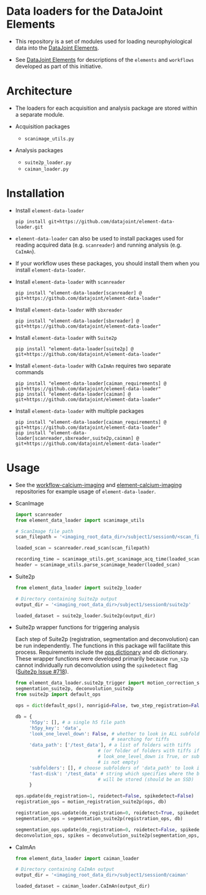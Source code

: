 # Data loaders for the DataJoint Elements 

+ This repository is a set of modules used for loading
 neurophyiological data into the
 [DataJoint Elements](https://github.com/datajoint/datajoint-elements).

+ See [DataJoint Elements](https://github.com/datajoint/datajoint-elements) for descriptions
 of the `elements` and `workflows` developed as part of this initiative.

# Architecture

+ The loaders for each acquisition and analysis package are stored within a separate module.

+ Acquisition packages
     + `scanimage_utils.py`

+ Analysis packages
     + `suite2p_loader.py`
     + `caiman_loader.py`

# Installation

+ Install `element-data-loader`
     ```
     pip install git+https://github.com/datajoint/element-data-loader.git
     ```

+ `element-data-loader` can also be used to install packages used for reading acquired data (e.g. `scanreader`) and running analysis (e.g. `CaImAn`).

+ If your workflow uses these packages, you should install them when you install `element-data-loader`.

+ Install `element-data-loader` with `scanreader`
     ```
     pip install "element-data-loader[scanreader] @ git+https://github.com/datajoint/element-data-loader"
     ```

+ Install `element-data-loader` with `sbxreader`
     ```
     pip install "element-data-loader[sbxreader] @ git+https://github.com/datajoint/element-data-loader"
     ```

+ Install `element-data-loader` with `Suite2p`
     ```
     pip install "element-data-loader[suite2p] @ git+https://github.com/datajoint/element-data-loader"
     ```

+ Install `element-data-loader` with `CaImAn` requires two separate commands
     ```
     pip install "element-data-loader[caiman_requirements] @ git+https://github.com/datajoint/element-data-loader"
     pip install "element-data-loader[caiman] @ git+https://github.com/datajoint/element-data-loader"
     ```

+ Install `element-data-loader` with multiple packages
     ```
     pip install "element-data-loader[caiman_requirements] @ git+https://github.com/datajoint/element-data-loader"
     pip install "element-data-loader[scanreader,sbxreader,suite2p,caiman] @ git+https://github.com/datajoint/element-data-loader"
     ```

# Usage

+ See the [workflow-calcium-imaging](https://github.com/datajoint/workflow-calcium-imaging) 
and [element-calcium-imaging](https://github.com/datajoint/element-calcium-imaging) 
repositories for example usage of `element-data-loader`.

+ ScanImage
     ```python
     import scanreader
     from element_data_loader import scanimage_utils

     # ScanImage file path
     scan_filepath = '<imaging_root_data_dir>/subject1/session0/<scan_filename>.tif'

     loaded_scan = scanreader.read_scan(scan_filepath)

     recording_time = scanimage_utils.get_scanimage_acq_time(loaded_scan)
     header = scanimage_utils.parse_scanimage_header(loaded_scan)
     ```

+ Suite2p
     ```python
     from element_data_loader import suite2p_loader

     # Directory containing Suite2p output
     output_dir = '<imaging_root_data_dir>/subject1/session0/suite2p'

     loaded_dataset = suite2p_loader.Suite2p(output_dir)
     ```


+ Suite2p wrapper functions for triggering analysis

     Each step of Suite2p (registration, segmentation and deconvolution) 
     can be run independently. The functions in this package will facilitate 
     this process. Requirements include the [ops dictionary](
     https://suite2p.readthedocs.io/en/latest/settings.html) and db dictionary.
     These wrapper functions were developed primarily because `run_s2p` cannot 
     individually run deconvolution using the `spikedetect` flag 
     ([Suite2p Issue #718](https://github.com/MouseLand/suite2p/issues/718)).

     ```python
     from element_data_loader.suite2p_trigger import motion_correction_suite2p,
     segmentation_suite2p, deconvolution_suite2p
     from suite2p import default_ops

     ops = dict(default_ops(), nonrigid=False, two_step_registration=False)

     db = {
          'h5py': [], # a single h5 file path
          'h5py_key': 'data',
          'look_one_level_down': False, # whether to look in ALL subfolders when 
                                        # searching for tiffs
          'data_path': ['/test_data'], # a list of folders with tiffs 
                                   # (or folder of folders with tiffs if 
                                   # look_one_level_down is True, or subfolders 
                                   # is not empty)                                    
          'subfolders': [], # choose subfolders of 'data_path' to look in (optional)
          'fast-disk': '/test_data' # string which specifies where the binary file 
                                   # will be stored (should be an SSD)
          }

     ops.update(do_registration=1, roidetect=False, spikedetect=False)
     registration_ops = motion_registration_suite2p(ops, db)

     registration_ops.update(do_registration=0, roidetect=True, spikedetect=False)
     segmentation_ops = segmentation_suite2p(registration_ops, db)

     segmentation_ops.update(do_registration=0, roidetect=False, spikedetect=True)
     deconvolution_ops, spikes = deconvolution_suite2p(segmentation_ops, db)
     ```


+ CaImAn
     ```python
     from element_data_loader import caiman_loader

     # Directory containing CaImAn output
     output_dir = '<imaging_root_data_dir>/subject1/session0/caiman'

     loaded_dataset = caiman_loader.CaImAn(output_dir)
     ```